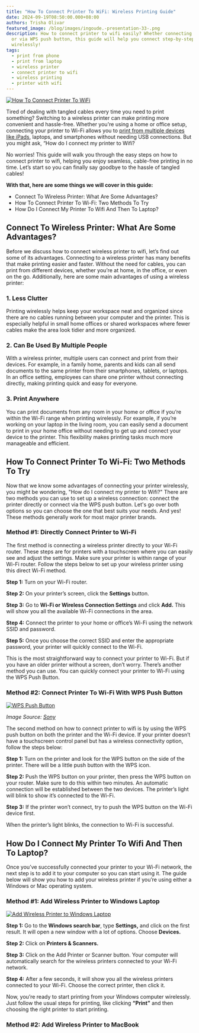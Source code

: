 ```yaml
---
title: "How To Connect Printer To WiFi: Wireless Printing Guide"
date: 2024-09-19T08:50:00.000+08:00
authors: Trisha Olivar
featured_image: /blog/images/ingoude.-presentation-33-.png
description: How to connect printer to wifi easily? Whether connecting directly
  or via WPS push button, this guide will help you connect step-by-step. Print
  wirelessly!
tags:
  - print from phone
  - print from laptop
  - wireless printer
  - connect printer to wifi
  - wireless printing
  - printer with wifi
---
```

[![How To Connect Printer To WiFi](/blog/images/ingoude.-presentation-33-.png "How To Connect Printer To WiFi: Wireless Printing Guide")](/blog/images/ingoude.-presentation-33-.png)

Tired of dealing with tangled cables every time you need to print something? Switching to a wireless printer can make printing more convenient and hassle-free. Whether you're using a home or office setup, connecting your printer to Wi-Fi allows you to [print from multiple devices like iPads](https://www.compandsave.com/how-to-print-from-iphone-or-ipad-guide), laptops, and smartphones without needing USB connections. But you might ask, “How do I connect my printer to Wifi?

No worries! This guide will walk you through the easy steps on how to connect printer to wifi, helping you enjoy seamless, cable-free printing in no time. Let’s start so you can finally say goodbye to the hassle of tangled cables!

**With that, here are some things we will cover in this guide:**

* Connect To Wireless Printer: What Are Some Advantages?
* How To Connect Printer To Wi-Fi: Two Methods To Try
* How Do I Connect My Printer To Wifi And Then To Laptop?

## Connect To Wireless Printer: What Are Some Advantages?

Before we discuss how to connect wireless printer to wifi, let’s find out some of its advantages. Connecting to a wireless printer has many benefits that make printing easier and faster. Without the need for cables, you can print from different devices, whether you’re at home, in the office, or even on the go. Additionally, here are some main advantages of using a wireless printer:

### 1. Less Clutter

Printing wirelessly helps keep your workspace neat and organized since there are no cables running between your computer and the printer. This is especially helpful in small home offices or shared workspaces where fewer cables make the area look tidier and more organized.

### 2. Can Be Used By Multiple People

With a wireless printer, multiple users can connect and print from their devices. For example, in a family home, parents and kids can all send documents to the same printer from their smartphones, tablets, or laptops. In an office setting, employees can share one printer without connecting directly, making printing quick and easy for everyone.

### 3. Print Anywhere

You can print documents from any room in your home or office if you’re within the Wi-Fi range when printing wirelessly. For example, if you’re working on your laptop in the living room, you can easily send a document to print in your home office without needing to get up and connect your device to the printer. This flexibility makes printing tasks much more manageable and efficient.

## How To Connect Printer To Wi-Fi: Two Methods To Try

Now that we know some advantages of connecting your printer wirelessly, you might be wondering, "How do I connect my printer to Wifi?" There are two methods you can use to set up a wireless connection: connect the printer directly or connect via the WPS push button. Let's go over both options so you can choose the one that best suits your needs. And yes! These methods generally work for most major printer brands.

### Method #1: Directly Connect Printer to Wi-Fi

The first method is connecting a wireless printer directly to your Wi-Fi router. These steps are for printers with a touchscreen where you can easily see and adjust the settings. Make sure your printer is within range of your Wi-Fi router. Follow the steps below to set up your wireless printer using this direct Wi-Fi method. 

**Step 1:** Turn on your Wi-Fi router.

**Step 2:** On your printer’s screen, click the **Settings** button.

**Step 3:** Go to **Wi-Fi or Wireless Connection Settings** and click **Add.** This will show you all the available Wi-Fi connections in the area.

**Step 4:** Connect the printer to your home or office’s Wi-Fi using the network SSID and password.

**Step 5:** Once you choose the correct SSID and enter the appropriate password, your printer will quickly connect to the Wi-Fi.

This is the most straightforward way to connect your printer to Wi-Fi. But if you have an older printer without a screen, don’t worry. There’s another method you can use. You can quickly connect your printer to Wi-Fi using the WPS Push Button.

### Method #2: Connect Printer To Wi-Fi With WPS Push Button[](https://www.compandsave.com/what-ink-does-my-printer-use)

[![WPS Push Button](/blog/images/screenshot-2024-09-19-at-8.57.20 pm.png "Connect Printer To Wi-Fi With WPS Push Button")](/blog/images/screenshot-2024-09-19-at-8.57.20 pm.png)

*Image Source: [Sony](https://www.sony-asia.com/electronics/support/articles/00022337)*

The second method on how to connect printer to wifi is by using the WPS push button on both the printer and the Wi-Fi device. If your printer doesn’t have a touchscreen control panel but has a wireless connectivity option, follow the steps below:

**Step 1:** Turn on the printer and look for the WPS button on the side of the printer. There will be a little push button with the WPS icon.

**Step 2:** Push the WPS button on your printer, then press the WPS button on your router. Make sure to do this within two minutes. An automatic connection will be established between the two devices. The printer’s light will blink to show it’s connected to the Wi-Fi.

**Step 3:** If the printer won’t connect, try to push the WPS button on the Wi-Fi device first.

When the printer’s light blinks, the connection to Wi-Fi is successful.

## How Do I Connect My Printer To Wifi And Then To Laptop?

Once you’ve successfully connected your printer to your Wi-Fi network, the next step is to add it to your computer so you can start using it. The guide below will show you how to add your wireless printer if you’re using either a Windows or Mac operating system.

### Method #1: Add Wireless Printer to Windows Laptop

[![Add Wireless Printer to Windows Laptop](/blog/images/screenshot-2024-09-19-at-8.59.22 pm.png "Add Wireless Printer to Windows Laptop")](/blog/images/screenshot-2024-09-19-at-8.59.22 pm.png)

**Step 1:** Go to the **Windows search bar**, type **Settings,** and click on the first result. It will open a new window with a lot of options. Choose **Devices.**

**Step 2:** Click on **Printers & Scanners.**

**Step 3:** Click on the Add Printer or Scanner button. Your computer will automatically search for the wireless printers connected to your Wi-Fi network.

**Step 4:** After a few seconds, it will show you all the wireless printers connected to your Wi-Fi. Choose the correct printer, then click it.

Now, you’re ready to start printing from your Windows computer wirelessly. Just follow the usual steps for printing, like clicking **“Print”** and then choosing the right printer to start printing.

### Method #2: Add Wireless Printer to MacBook
